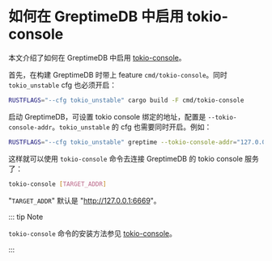 # 如何在 GreptimeDB 中启用 tokio-console

本文介绍了如何在 GreptimeDB 中启用 [tokio-console](https://github.com/tokio-rs/console)。

首先，在构建 GreptimeDB 时带上 feature `cmd/tokio-console`。同时 `tokio_unstable` cfg 也必须开启：

```bash
RUSTFLAGS="--cfg tokio_unstable" cargo build -F cmd/tokio-console
```

启动 GreptimeDB，可设置 tokio console 绑定的地址，配置是 `--tokio-console-addr`。`tokio_unstable` 的 cfg 也需要同时开启。例如：

```bash
RUSTFLAGS="--cfg tokio_unstable" greptime --tokio-console-addr="127.0.0.1:6669" standalone start
```

这样就可以使用 `tokio-console` 命令去连接 GreptimeDB 的 tokio console 服务了：

```bash
tokio-console [TARGET_ADDR]
```

"`TARGET_ADDR`" 默认是 "<http://127.0.0.1:6669>"。

::: tip Note

`tokio-console` 命令的安装方法参见 [tokio-console](https://github.com/tokio-rs/console)。

:::
